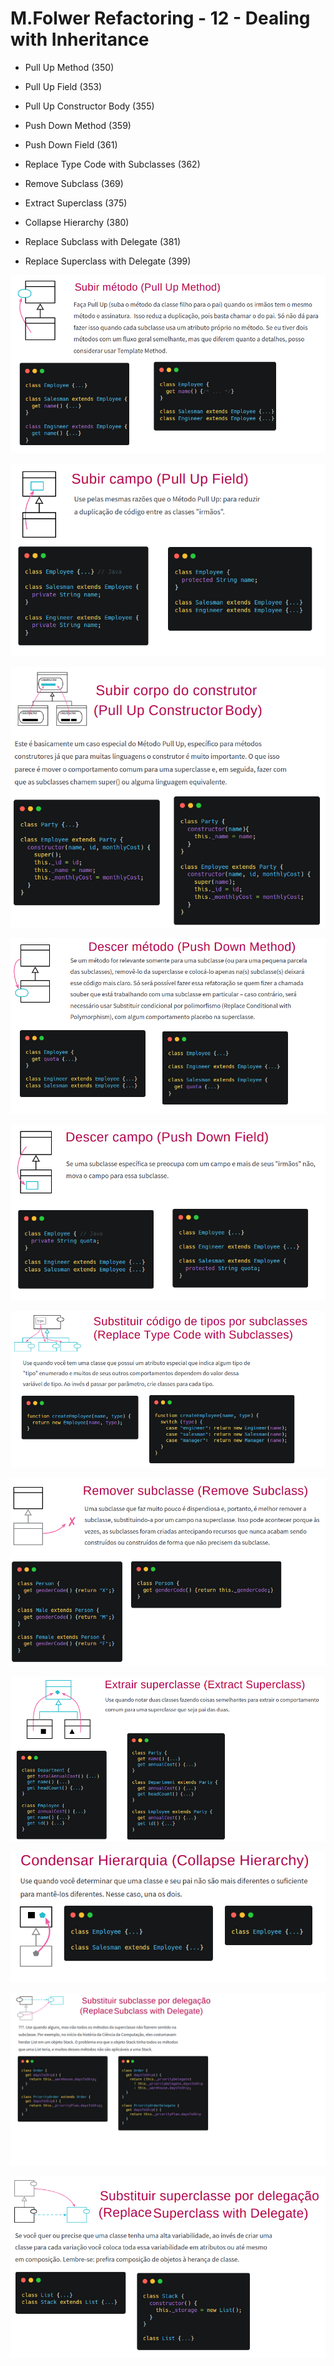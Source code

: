 # M.Folwer Refactoring - 12 -  Dealing with Inheritance

+ Pull Up Method (350)

+ Pull Up Field (353)

+ Pull Up Constructor Body (355)

+ Push Down Method (359)

+ Push Down Field (361)

+ Replace Type Code with Subclasses (362)

+ Remove Subclass (369)

+ Extract Superclass (375)

+ Collapse Hierarchy (380)

+ Replace Subclass with Delegate (381)

+ Replace Superclass with Delegate (399)

![](https://raw.githubusercontent.com/rafanthx13/php-ultimate-notes/main/awesome-books/refactoring-martin-fowler/resume/12/12-01-pullUpMethod.png)

![](https://raw.githubusercontent.com/rafanthx13/php-ultimate-notes/main/awesome-books/refactoring-martin-fowler/resume/12/12-02-pullUpField.png)

![](https://raw.githubusercontent.com/rafanthx13/php-ultimate-notes/main/awesome-books/refactoring-martin-fowler/resume/12/12-03-pullUpConstructorBody.png)

![](https://raw.githubusercontent.com/rafanthx13/php-ultimate-notes/main/awesome-books/refactoring-martin-fowler/resume/12/12-04-pushDownMethod.png)

![](https://raw.githubusercontent.com/rafanthx13/php-ultimate-notes/main/awesome-books/refactoring-martin-fowler/resume/12/12-05-pushDownField.png)

![](https://raw.githubusercontent.com/rafanthx13/php-ultimate-notes/main/awesome-books/refactoring-martin-fowler/resume/12/12-06-replaceTypeCodeWithSubclasses.png)

![](https://raw.githubusercontent.com/rafanthx13/php-ultimate-notes/main/awesome-books/refactoring-martin-fowler/resume/12/12-07-removeSubclass.png)

![](https://raw.githubusercontent.com/rafanthx13/php-ultimate-notes/main/awesome-books/refactoring-martin-fowler/resume/12/12-08-extractSuperclass.png)

![](https://raw.githubusercontent.com/rafanthx13/php-ultimate-notes/main/awesome-books/refactoring-martin-fowler/resume/12/12-09-collapseHierarchy.png)

![](https://raw.githubusercontent.com/rafanthx13/php-ultimate-notes/main/awesome-books/refactoring-martin-fowler/resume/12/12-10-replaceSubclassWithDelegate.png)

![](https://raw.githubusercontent.com/rafanthx13/php-ultimate-notes/main/awesome-books/refactoring-martin-fowler/resume/12/12-11-replaceSuperclassWithDelegate.png)

